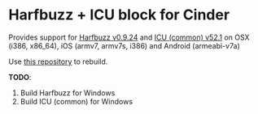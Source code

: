 Harfbuzz + ICU block for Cinder
===============================

Provides support for [Harfbuzz v0.9.24](https://github.com/behdad/harfbuzz) and [ICU (common) v52.1](http://source.icu-project.org/repos/icu/icu/tags/release-52-1) on OSX (i386, x86_64), iOS (armv7, armv7s, i386) and Android (armeabi-v7a)  

Use [this repository](https://github.com/arielm/chronotext-build) to rebuild.

**TODO**:

1. Build Harfbuzz for Windows  
2. Build ICU (common) for Windows
